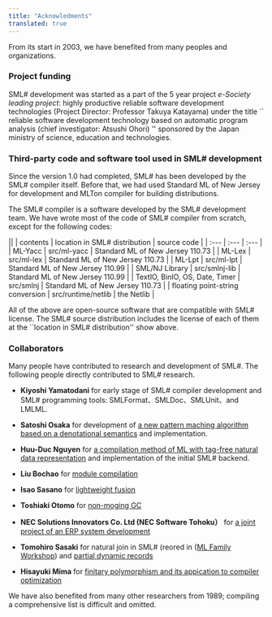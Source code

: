 ```yaml
---
title: "Acknowledments"
translated: true
---
```


From its start in 2003, we have benefited from many peoples and organizations.

### Project funding

SML# development was started as a part of the 5 year
project *e-Society leading project*: highly productive reliable software
development technologies (Project Director: Professor Takuya Katayama) 
under the title
``
reliable software development technology based on automatic program analysis
(chief investigator: Atsushi Ohori)
''
sponsored by the Japan ministry of science, education and technologies.

###  Third-party code and software tool used in SML# development

Since the version 1.0 had completed, SML# has been
developed by the SML# compiler itself.
Before that, we had used Standard ML of New Jersey for
development and MLTon compiler for building distributions.  

The SML# compiler is a software developed by the
SML# development team.
We have wrote most of the code of SML# compiler from
scratch, except for the following codes:

||
| contents | location in SML# distribution | source code |
| :--- | :--- | :--- |
| ML-Yacc | src/ml-yacc | Standard ML of New Jersey 110.73 |
| ML-Lex | src/ml-lex | Standard ML of New Jersey 110.73 |
| ML-Lpt | src/ml-lpt |	Standard ML of New Jersey 110.99 |
| SML/NJ Library | src/smlnj-lib | Standard ML of New Jersey 110.99 |
| TextIO, BinIO, OS, Date, Timer   | src/smlnj | Standard ML of New Jersey 110.73 |
| floating point-string conversion | src/runtime/netlib | the Netlib |

All of the above are open-source software that are compatible
with SML# license.
The SML# source distribution includes the license of each
of them at the ``location in SML# distribution'' show above.

### Collaborators

Many people have contributed to research and development of SML#.
The following people directly contributed to  SML# research.

* **Kiyoshi Yamatodani** for early stage of SML# compiler development and SML# programming tools: SMLFormat、SMLDoc、SMLUnit、and LMLML.

* **Satoshi Osaka** for development of [a new pattern maching algorithm based on a denotational semantics](https://www.jstage.jst.go.jp/article/jssst/24/2/24_2_2_113/_article/-char/ja/) and implementation.

* **Huu-Duc Nguyen** for [a compilation method of ML with tag-free natural data representation](https://dl.acm.org/doi/abs/10.1145/1140335.1140364) and implementation of the initial SML# backend.

* **Liu Bochao** for [module compilation](https://www.jstage.jst.go.jp/article/imt/5/1/5_1_58/_article/-char/ja)

* **Isao Sasano** for [lightweight fusion](https://dl.acm.org/doi/10.1145/1190215.1190241)

* **Toshiaki Otomo** for [non-moging GC](https://dl.acm.org/doi/abs/10.1145/2034773.2034802)

* **NEC Solutions Innovators Co. Ltd (NEC Software Tohoku）** for [a joint project of an ERP system development](https://dl.acm.org/doi/10.1145/2692915.2628164)

* **Tomohiro Sasaki** for natural join in SML# (reored in ([ML Family Workshop](https://sites.google.com/site/mlworkshoppe/workshops/ml2016))
and [partial dynamic records](https://drops.dagstuhl.de/opus/volltexte/2016/6112/)

* **Hisayuki Mima** for [finitary polymorphism and its appication to compiler optimization](https://dl.acm.org/doi/10.1145/3236776)

We have also benefited from many other researchers from 1989; compiling a comprehensive list is difficult and omitted.
